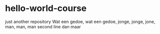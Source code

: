 # hello-world-course
just another repository
Wat een gedoe, wat een gedoe, jonge, jonge, jone, man, man, man
second line dan maar
